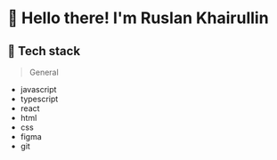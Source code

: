 <h1>👋 Hello there! I'm Ruslan Khairullin</h1>
<h2>🤖 Tech stack</h2>

> General

<ul>
  <li>javascript</li>
  <li>typescript</li>
  <li>react</li>
  <li>html</li>
  <li>css</li>
  <li>figma</li>
  <li>git</li>
</ul>
